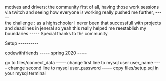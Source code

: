 motives and drivers:
  the community first of all, having those work sessions via twitch and seeing how everyone is working really pushed me further, -----  
  the challenge : as a highschooler I never been that successfull with projects and deadlines in jeneral so yeah this really helped me reestablish my boundaries ----- 
  Special thanks to the community
  




Setup ----------


codewithfriends -----
spring 2020 -----

go to files/connect_data -----
change first line to mysql user user_name ----
chamge second line to mysql user_password -----
copy files/setup.sql in your mysql terminal
